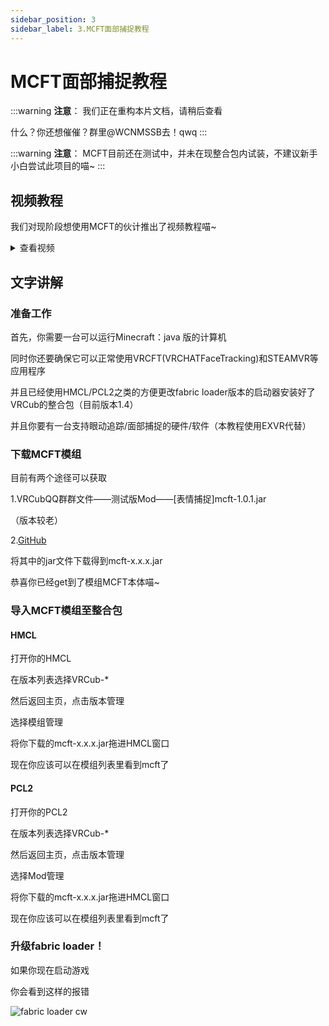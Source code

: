 ```yaml
---
sidebar_position: 3
sidebar_label: 3.MCFT面部捕捉教程
---
```


# MCFT面部捕捉教程

:::warning
**注意**：
我们正在重构本片文档，请稍后查看

什么？你还想催催？群里@WCNMSSB去！qwq
:::


:::warning
**注意**：
MCFT目前还在测试中，并未在现整合包内试装，不建议新手小白尝试此项目的喵~
:::

## 视频教程

我们对现阶段想使用MCFT的伙计推出了视频教程喵~
<details>
  <summary>查看视频</summary>
  <iframe style={{"width":"100%", "aspectRatio":"16/9"}} src="//player.bilibili.com/player.html?isOutside=true&aid=114615094612673&bvid=BV1iY7QzYE8b&cid=30292053872&p=1" scrolling="yes" border="0" frameborder="no" framespacing="0" allowfullscreen="true"></iframe>
</details>


## 文字讲解

### 准备工作

首先，你需要一台可以运行Minecraft：java 版的计算机

同时你还要确保它可以正常使用VRCFT(VRCHATFaceTracking)和STEAMVR等应用程序

并且已经使用HMCL/PCL2之类的方便更改fabric loader版本的启动器安装好了VRCub的整合包（目前版本1.4）

并且你要有一台支持眼动追踪/面部捕捉的硬件/软件（本教程使用EXVR代替）

### 下载MCFT模组

目前有两个途径可以获取

1.VRCubQQ群群文件——测试版Mod——[表情捕捉]mcft-1.0.1.jar

（版本较老）

2.[GitHub](https://github.com/squi2rel/MCFaceTracking/releases)

将其中的jar文件下载得到mcft-x.x.x.jar

恭喜你已经get到了模组MCFT本体喵~

### 导入MCFT模组至整合包

#### HMCL

打开你的HMCL

在版本列表选择VRCub-*

然后返回主页，点击版本管理

选择模组管理

将你下载的mcft-x.x.x.jar拖进HMCL窗口

现在你应该可以在模组列表里看到mcft了

#### PCL2

打开你的PCL2

在版本列表选择VRCub-*

然后返回主页，点击版本管理

选择Mod管理

将你下载的mcft-x.x.x.jar拖进HMCL窗口

现在你应该可以在模组列表里看到mcft了


### 升级fabric loader！

如果你现在启动游戏

你会看到这样的报错

![fabric loader cw](/docs-img/mcftfbe.png)

